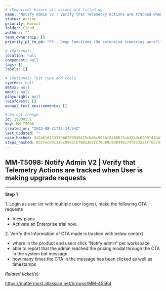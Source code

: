 ```yaml
---
# (Required) Ensure all values are filled up
name: "Notify Admin V2 | Verify that Telemetry Actions are tracked when User is making upgrade requests"
status: Active
priority: Normal
folder: Cloud
authors: ""
team_ownership: []
priority_p1_to_p4: "P3 - Deep Functions (Do extensive scenarios work?)"

# (Optional)
location: null
component: null
tags: []
labels: []

# (Optional) Test type and tools
cypress: null
detox: null
mmctl: null
playwright: null
rainforest: []
manual_test_environments: []

# Do not change
id: 29000551
key: MM-T5098
created_on: "2022-08-21T15:14:54Z"
last_updated: ""
case_hashed: 3d2ab16133330b0799949475cb86c998bf84886ffab324dc6209f41b478d8938f630d8acb79cd315cd352cfdc2c817b2
steps_hashed: 0b3fec69c113c990315f88a3e2fcf0d89c0d0448c74f0c32a3ff657418e22841cfe47a92f003c83f1e71777f8bf2505e
---
```


<!-- (Auto-generated) Based on frontmatter's "key" and "name" -->

## MM-T5098: Notify Admin V2 | Verify that Telemetry Actions are tracked when User is making upgrade requests

---

**Step 1**

1\. Login as user (or with multiple user logins), make the following CTA requests

- View plans
- Activate an Enterprise trial now.

2\. Verify the Information of CTA made is tracked with below context

- where in the product end users click “Notify admin” per workspace
- able to report that the admin reached the pricing modal through the CTA in the system bot message
- how many times the CTA in the message has been clicked as well as timestamps

_Related ticket(s):_

<https://mattermost.atlassian.net/browse/MM-45564>
